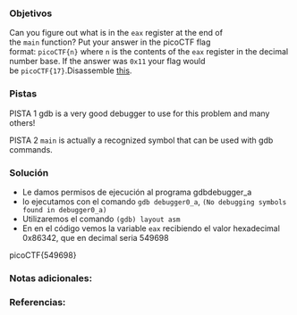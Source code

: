 

### Objetivos 
Can you figure out what is in the `eax` register at the end of the `main` function? Put your answer in the picoCTF flag format: `picoCTF{n}` where `n` is the contents of the `eax` register in the decimal number base. If the answer was `0x11` your flag would be `picoCTF{17}`.Disassemble [this](https://artifacts.picoctf.net/c/512/debugger0_a).

### Pistas
PISTA 1
 gdb is a very good debugger to use for this problem and many others!

 PISTA 2
 `main` is actually a recognized symbol that can be used with gdb commands.

### Solución 

- Le damos permisos de ejecución al programa gdbdebugger_a
- lo ejecutamos con el comando `gdb debugger0_a`,
`(No debugging symbols found in debugger0_a)`
- Utilizaremos el comando `(gdb) layout asm` 
- En en el código vemos la variable `eax` recibiendo el valor hexadecimal 0x86342, que en decimal seria 549698

picoCTF{549698}

### Notas adicionales:

### Referencias: